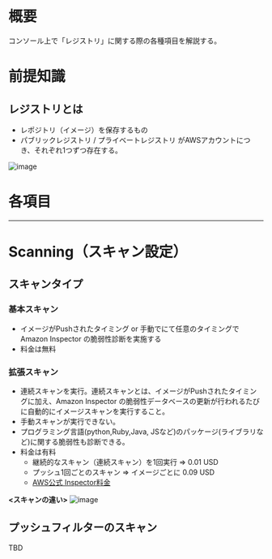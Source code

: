 # 概要
コンソール上で「レジストリ」に関する際の各種項目を解説する。

# 前提知識
## レジストリとは
- レポジトリ（イメージ）を保存するもの
- パブリックレジストリ / プライベートレジストリ がAWSアカウントにつき、それぞれ1つずつ存在する。

![image](https://github.com/adgjmptwgw/aws-practice/assets/66456130/6964a0a5-2536-418e-97c7-fbefa8002452)

# 各項目
---
# Scanning（スキャン設定）
## スキャンタイプ

### 基本スキャン
- イメージがPushされたタイミング or 手動でにて任意のタイミングでAmazon Inspector の脆弱性診断を実施する
- 料金は無料

### 拡張スキャン
- 連続スキャンを実行。連続スキャンとは、イメージがPushされたタイミングに加え、Amazon Inspector の脆弱性データベースの更新が行われるたびに自動的にイメージスキャンを実行すること。
- 手動スキャンが実行できない。
- プログラミング言語(python,Ruby,Java, JSなど)のパッケージ(ライブラリなど)に関する脆弱性も診断できる。
- 料金は有料
  - 継続的なスキャン（連続スキャン）を1回実行 => 0.01 USD
  - プッシュ1回ごとのスキャン => イメージごとに 0.09 USD
  - [AWS公式 Inspector料金](https://aws.amazon.com/jp/inspector/pricing/)  

**<スキャンの違い>**
![image](https://github.com/adgjmptwgw/aws-practice/assets/66456130/7ceb0be1-2d30-4611-b4b5-83f0abcab47d)


## プッシュフィルターのスキャン
TBD



